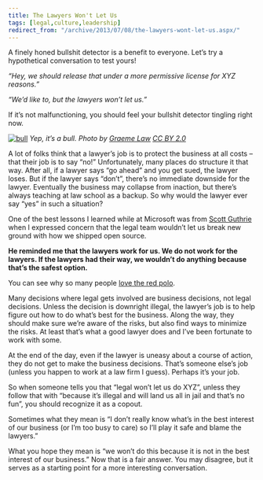 ```yaml
---
title: The Lawyers Won't Let Us
tags: [legal,culture,leadership]
redirect_from: "/archive/2013/07/08/the-lawyers-wont-let-us.aspx/"
---
```


A finely honed bullshit detector is a benefit to everyone. Let’s try a
hypothetical conversation to test yours!

*“Hey, we should release that under a more permissive license for XYZ
reasons.”*

*“We’d like to, but the lawyers won’t let us.”*

If it’s not malfunctioning, you should feel your bullshit detector
tingling right now.

[![bull](https://haacked.com/images/haacked_com/WindowsLiveWriter/TheLawyersWontLetUs_12EEC/bull_thumb.jpg "bull")](https://haacked.com/images/haacked_com/WindowsLiveWriter/TheLawyersWontLetUs_12EEC/bull_2.jpg)
*Yep, it’s a bull. Photo by [Graeme
Law](http://www.flickr.com/photos/_____graeme/) [CC BY
2.0](http://creativecommons.org/licenses/by/2.0/)*

A lot of folks think that a lawyer’s job is to protect the business at
all costs – that their job is to say “no!” Unfortunately, many places do
structure it that way. After all, if a lawyer says “go ahead” and you
get sued, the lawyer loses. But if the lawyer says “don’t”, there’s no
immediate downside for the lawyer. Eventually the business may collapse
from inaction, but there’s always teaching at law school as a backup. So
why would the lawyer ever say “yes” in such a situation?

One of the best lessons I learned while at Microsoft was from [Scott
Guthrie](http://weblogs.asp.net/scottgu/ "Scott Guthrie's blog") when I
expressed concern that the legal team wouldn’t let us break new ground
with how we shipped open source.

**He reminded me that the lawyers work for us. We do not work for the
lawyers. If the lawyers had their way, we wouldn’t do anything because
that’s the safest option.**

You can see why so many people [love the red
polo](http://weblogs.asp.net/scottgu/archive/2009/12/06/my-presentations-in-europe-december-2009.aspx "Red Polo").

Many decisions where legal gets involved are business decisions, not
legal decisions. Unless the decision is downright illegal, the lawyer’s
job is to help figure out how to do what’s best for the business. Along
the way, they should make sure we’re aware of the risks, but also find
ways to minimize the risks. At least that’s what a good lawyer does and
I’ve been fortunate to work with some.

At the end of the day, even if the lawyer is uneasy about a course of
action, they do not get to make the business decisions. That’s someone
else’s job (unless you happen to work at a law firm I guess). Perhaps
it’s your job.

So when someone tells you that “legal won’t let us do XYZ”, unless they
follow that with “because it’s illegal and will land us all in jail and
that’s no fun”, you should recognize it as a copout.

Sometimes what they mean is “I don’t really know what’s in the best
interest of our business (or I’m too busy to care) so I’ll play it safe
and blame the lawyers.”

What you hope they mean is “we won’t do this because it is not in the
best interest of our business.” Now that is a fair answer. You may
disagree, but it serves as a starting point for a more interesting
conversation.

